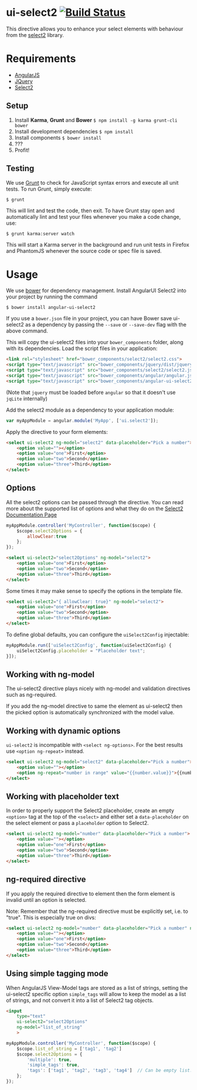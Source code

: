 ui-select2   [![Build Status](https://travis-ci.org/angular-ui/ui-select2.png)](https://travis-ci.org/angular-ui/ui-select2)
==========
This directive allows you to enhance your select elements with behaviour from the [select2](http://ivaynberg.github.io/select2/) library.

# Requirements

- [AngularJS](http://angularjs.org/)
- [JQuery](http://jquery.com/)
- [Select2](http://ivaynberg.github.io/select2/)

## Setup

1. Install **Karma**, **Grunt** and **Bower**
  `$ npm install -g karma grunt-cli bower`
2. Install development dependencies
  `$ npm install`
3. Install components
  `$ bower install`
4. ???
5. Profit!

## Testing

We use [Grunt](http://gruntjs.com/) to check for JavaScript syntax errors and execute all unit tests. To run Grunt, simply execute:

`$ grunt`

This will lint and test the code, then exit. To have Grunt stay open and automatically lint and test your files whenever you make a code change, use:

`$ grunt karma:server watch`

This will start a Karma server in the background and run unit tests in Firefox and PhantomJS whenever the source code or spec file is saved.

# Usage

We use [bower](https://github.com/bower/bower) for dependency management. Install AngularUI Select2 into your project by running the command

`$ bower install angular-ui-select2`

If you use a `bower.json` file in your project, you can have Bower save ui-select2 as a dependency by passing the `--save` or `--save-dev` flag with the above command.

This will copy the ui-select2 files into your `bower_components` folder, along with its dependencies. Load the script files in your application:
```html
<link rel="stylesheet" href="bower_components/select2/select2.css">
<script type="text/javascript" src="bower_components/jquery/dist/jquery.js"></script>
<script type="text/javascript" src="bower_components/select2/select2.js"></script>
<script type="text/javascript" src="bower_components/angular/angular.js"></script>
<script type="text/javascript" src="bower_components/angular-ui-select2/src/select2.js"></script>
```

(Note that `jquery` must be loaded before `angular` so that it doesn't use `jqLite` internally)


Add the select2 module as a dependency to your application module:

```javascript
var myAppModule = angular.module('MyApp', ['ui.select2']);
```

Apply the directive to your form elements:

```html
<select ui-select2 ng-model="select2" data-placeholder="Pick a number">
    <option value=""></option>
    <option value="one">First</option>
    <option value="two">Second</option>
    <option value="three">Third</option>
</select>
```

## Options

All the select2 options can be passed through the directive. You can read more about the supported list of options and what they do on the [Select2 Documentation Page](http://ivaynberg.github.com/select2/)

```javascript
myAppModule.controller('MyController', function($scope) {
    $scope.select2Options = {
        allowClear:true
    };
});
```

```html
<select ui-select2="select2Options" ng-model="select2">
    <option value="one">First</option>
    <option value="two">Second</option>
    <option value="three">Third</option>
</select>
```

Some times it may make sense to specify the options in the template file.

```html
<select ui-select2="{ allowClear: true}" ng-model="select2">
    <option value="one">First</option>
    <option value="two">Second</option>
    <option value="three">Third</option>
</select>
```

To define global defaults, you can configure the `uiSelect2Config` injectable:

```javascript
myAppModule.run(['uiSelect2Config', function(uiSelect2Config) {
	uiSelect2Config.placeholder = "Placeholder text";
}]);
```

## Working with ng-model

The ui-select2 directive plays nicely with ng-model and validation directives such as ng-required.

If you add the ng-model directive to same the element as ui-select2 then the picked option is automatically synchronized with the model value.

## Working with dynamic options
`ui-select2` is incompatible with `<select ng-options>`. For the best results use `<option ng-repeat>` instead.
```html
<select ui-select2 ng-model="select2" data-placeholder="Pick a number">
    <option value=""></option>
    <option ng-repeat="number in range" value="{{number.value}}">{{number.text}}</option>
</select>
```

## Working with placeholder text
In order to properly support the Select2 placeholder, create an empty `<option>` tag at the top of the `<select>` and either set a `data-placeholder` on the select element or pass a `placeholder` option to Select2.
```html
<select ui-select2 ng-model="number" data-placeholder="Pick a number">
    <option value=""></option>
    <option value="one">First</option>
    <option value="two">Second</option>
    <option value="three">Third</option>
</select>
```

## ng-required directive

If you apply the required directive to element then the form element is invalid until an option is selected.

Note: Remember that the ng-required directive must be explicitly set, i.e. to "true".  This is especially true on divs:

```html
<select ui-select2 ng-model="number" data-placeholder="Pick a number" ng-required="true">
    <option value=""></option>
    <option value="one">First</option>
    <option value="two">Second</option>
    <option value="three">Third</option>
</select>
```

## Using simple tagging mode

When AngularJS View-Model tags are stored as a list of strings, setting
the ui-select2 specific option `simple_tags` will allow to keep the model
as a list of strings, and not convert it into a list of Select2 tag objects.

```html
<input
    type="text"
    ui-select2="select2Options"
    ng-model="list_of_string"
    >
```

```javascript
myAppModule.controller('MyController', function($scope) {
    $scope.list_of_string = ['tag1', 'tag2']
    $scope.select2Options = {
        'multiple': true,
        'simple_tags': true,
        'tags': ['tag1', 'tag2', 'tag3', 'tag4']  // Can be empty list.
    };
});
```
